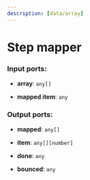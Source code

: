 ```yaml
---
description: [data/array]
---
```


# Step mapper

### Input ports:

* __array__: ` any[] `


* __mapped item__: ` any `

### Output ports:

* __mapped__: ` any[] `


* __item__: ` any[][number] `


* __done__: ` any `


* __bounced__: ` any `

